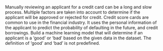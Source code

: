 Manually reviewing an applicant for a credit card can be a long and slow process. Multiple factors are taken into account to determine if the applicant will be approved or rejected for credit. Credit score cards are common to use in the financial industry. It uses the personal information of the applicant to predict the probability of defaulting in the future, and credit borrowings. Build a machine learning model that will determine if an applicant is a ‘good’ or ‘bad’ based on the given data in the dataset. The definition of ‘good’ and ‘bad’ is not predefined.
